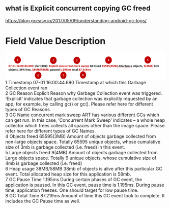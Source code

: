 ## what is Explicit concurrent copying GC freed

https://blog.gceasy.io/2017/05/09/understanding-android-gc-logs/

# Field Value Description

![](images/2021-09-15-17-48-49.png)
1 Timestamp 07-01 16:00:44.690 Timestamp at which this Garbage Collection event ran  
2 GC Reason Explicit Reason why Garbage Collection event was triggered. ‘Explicit’ indicates that garbage collection was explicitly requested by an app, for example, by calling gc() or gc(). Please refer here for different types of GC Reasons.  
3 GC Name concurrent mark sweep ART has various different GCs which can get run. In this case, ‘Concurrent Mark Sweep’ indicates – a whole heap collector which frees collects all spaces other than the image space. Please refer here for different types of GC Names.  
4 Objects freed 65595(3MB) Amount of objects garbage collected from non-large objects space. Totally 65595 unique objects, whose cumulative size of 3mb is garbage collected (i.e. freed) in this event.  
5 Large objects freed 9(4MB) Amount of objects garbage collected from Large objects space. Totally 9 unique objects, whose cumulative size of 4mb is garbage collected (i.e. freed)  
6 Heap usage 38MB/58MB 38mb of objects is alive after this particular GC event. Total allocated heap size for this application is 58mb.  
7 GC Pause Time 1.195ms During certain phases of GC event, the application is paused. In this GC event, pause time is 1.195ms. During pause time, application freezes. One should target for low pause time.  
8 GC Total Time 87.219ms Amount of time this GC event took to complete. It includes the GC Pause time as well.

